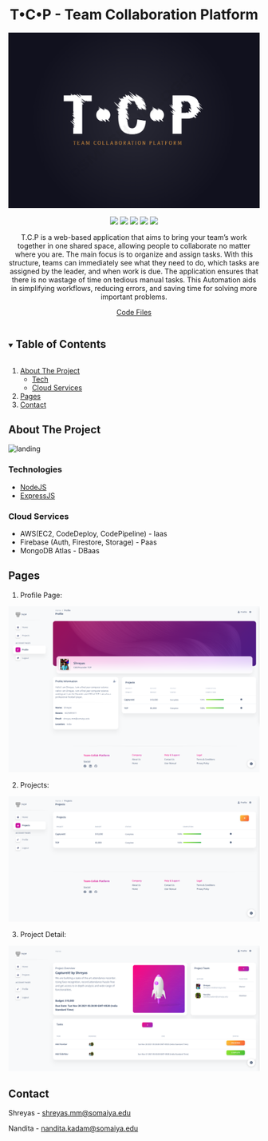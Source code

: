 <div align="center">
 
<h1 align="center">T•C•P - Team Collaboration Platform</h1>
  
![INTRO](./tcpLogo.png)
  
[![](https://img.shields.io/badge/Made_with-Nodejs-red?style=for-the-badge&logo=node.js)](https://nodejs.org/en/)
[![](https://img.shields.io/badge/IDE-Visual_Studio_Code-purple?style=for-the-badge&logo=visual-studio-code)](https://code.visualstudio.com/  "Visual Studio Code")
[![](https://img.shields.io/badge/Database-MongoDB-green?style=for-the-badge&logo=mongodb)](mongodb.com "MongoDB")
[![](https://img.shields.io/badge/Hosted_On-AWS-%23FF9900.svg?style=for-the-badge&logo=amazon-aws&logoColor=white)](#)
[![](https://img.shields.io/badge/Authentication_Service-firebase-%23039BE5.svg?style=for-the-badge&logo=firebase)](#)
</div>


<p align="center">
T.C.P is a web-based application that aims to bring your team’s work together in one shared space, allowing people to collaborate no matter where you are. The main focus is to organize and assign tasks. With this structure, teams can immediately see what they need to do, which tasks are assigned by the leader, and when work is due. The application ensures that there is no wastage of time on tedious manual tasks. This Automation aids in simplifying workflows, reducing errors, and saving time for solving more important problems.
</p>

<p align="center">
  <a href="https://github.com/KJ-Somaiya-College-of-Engineering/ia2-development-of-cloud-application-1811049_1811084/tree/master">Code Files</a>
</p>


<!-- TABLE OF CONTENTS -->
<details open="open">
  <summary><h2 style="display: inline-block">Table of Contents</h2></summary>
  <ol>
    <li>
      <a href="#about-the-project">About The Project</a>
      <ul>
        <li><a href="#technologies">Tech</a></li>
       <li><a href="#cloud-services">Cloud Services</a></li>
      </ul>
    </li>
    <li><a href="#pages">Pages</a></li>
    <li><a href="#contact">Contact</a></li>
  </ol>
</details>

<!-- ABOUT THE PROJECT -->
## About The Project

![landing](./landingPage.png)


### Technologies 

* [NodeJS](https://nodejs.org/en/)
* [ExpressJS](https://expressjs.com/en/starter/generator.html)

### Cloud Services

* AWS(EC2, CodeDeploy, CodePipeline) - Iaas
* Firebase (Auth, Firestore, Storage) - Paas
* MongoDB Atlas - DBaas

<!-- Pages -->

## Pages

1. Profile Page:


![INTRO](./profile.png)


2. Projects:

![INTRO](./projects.png)

3. Project Detail:

![INTRO](./projectDetails.png)

<!-- CONTACT -->
## Contact

Shreyas  - shreyas.mm@somaiya.edu

Nandita - nandita.kadam@somaiya.edu
